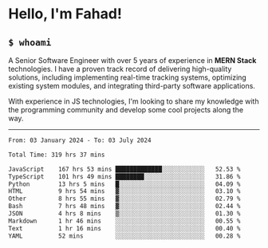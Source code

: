 <h1>Hello, I'm Fahad!</h1>

<h2><code>$ whoami</code></h2>

A Senior Software Engineer with over 5 years of experience in **MERN Stack** technologies. I have a proven track record of delivering high-quality solutions, including implementing real-time tracking systems, optimizing existing system modules, and integrating third-party software applications.

With experience in JS technologies, I'm looking to share my knowledge with the programming community and develop some cool projects along the way.

---

<!--START_SECTION:waka-->

```txt
From: 03 January 2024 - To: 03 July 2024

Total Time: 319 hrs 37 mins

JavaScript    167 hrs 53 mins █████████████░░░░░░░░░░░░   52.53 %
TypeScript    101 hrs 49 mins ████████░░░░░░░░░░░░░░░░░   31.86 %
Python        13 hrs 5 mins   █░░░░░░░░░░░░░░░░░░░░░░░░   04.09 %
HTML          9 hrs 54 mins   ▓░░░░░░░░░░░░░░░░░░░░░░░░   03.10 %
Other         8 hrs 55 mins   ▓░░░░░░░░░░░░░░░░░░░░░░░░   02.79 %
Bash          7 hrs 48 mins   ▓░░░░░░░░░░░░░░░░░░░░░░░░   02.44 %
JSON          4 hrs 8 mins    ▒░░░░░░░░░░░░░░░░░░░░░░░░   01.30 %
Markdown      1 hr 46 mins    ░░░░░░░░░░░░░░░░░░░░░░░░░   00.55 %
Text          1 hr 16 mins    ░░░░░░░░░░░░░░░░░░░░░░░░░   00.40 %
YAML          52 mins         ░░░░░░░░░░░░░░░░░░░░░░░░░   00.28 %
```

<!--END_SECTION:waka-->

<!--
**heyFahad/heyFahad** is a ✨ _special_ ✨ repository because its `README.md` (this file) appears on your GitHub profile.

Here are some ideas to get you started:

- 🔭 I’m currently working on ...
- 🌱 I’m currently learning ...
- 👯 I’m looking to collaborate on ...
- 🤔 I’m looking for help with ...
- 💬 Ask me about ...
- 📫 How to reach me: ...
- 😄 Pronouns: ...
- ⚡ Fun fact: ...
-->
